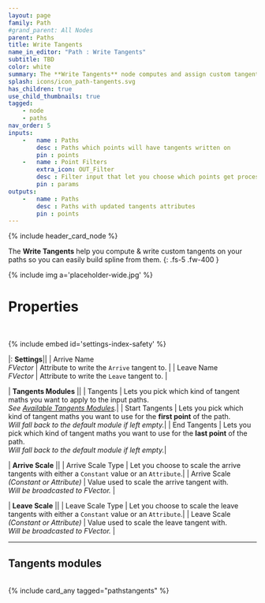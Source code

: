 ```yaml
---
layout: page
family: Path
#grand_parent: All Nodes
parent: Paths
title: Write Tangents
name_in_editor: "Path : Write Tangents"
subtitle: TBD
color: white
summary: The **Write Tangents** node computes and assign custom tangents to path points, with options for tangent math modules, scaling, and handling closed loops.
splash: icons/icon_path-tangents.svg
has_children: true
use_child_thumbnails: true
tagged: 
    - node
    - paths
nav_order: 5
inputs:
    -   name : Paths
        desc : Paths which points will have tangents written on
        pin : points
    -   name : Point Filters
        extra_icon: OUT_Filter
        desc : Filter input that let you choose which points get processed.
        pin : params
outputs:
    -   name : Paths
        desc : Paths with updated tangents attributes
        pin : points
---
```


{% include header_card_node %}

The **Write Tangents** help you compute & write custom tangents on your paths so you can easily build spline from them.
{: .fs-5 .fw-400 } 

{% include img a='placeholder-wide.jpg' %}

# Properties
<br>

{% include embed id='settings-index-safety' %}

|: **Settings**||
| Arrive Name<br>*FVector*           | Attribute to write the `Arrive` tangent to.  |
| Leave Name<br>*FVector*           | Attribute to write the `Leave` tangent to.  |

| **Tangents Modules**           ||
| Tangents           | Lets you pick which kind of tangent maths you want to apply to the input paths.<br>*See [Available Tangents Modules](#available-tangents-modules).*|
| Start Tangents           | Lets you pick which kind of tangent maths you want to use for the **first point** of the path.<br>*Will fall back to the default module if left empty.*|
| End Tangents           | Lets you pick which kind of tangent maths you want to use for the **last point** of the path.<br>*Will fall back to the default module if left empty.*|

| **Arrive Scale**           ||
| Arrive Scale Type           | Let you choose to scale the arrive tangents with either a `Constant` value or an `Attribute`.|
| Arrive Scale <br>*(Constant or Attribute)*          | Value used to scale the arrive tangent with.<br>*Will be broadcasted to FVector.* |

| **Leave Scale**           ||
| Leave Scale Type           | Let you choose to scale the leave tangents with either a `Constant` value or an `Attribute`.|
| Leave Scale <br>*(Constant or Attribute)*           | Value used to scale the leave tangent with.<br>*Will be broadcasted to FVector.* |

---
## Tangents modules
<br>
{% include card_any tagged="pathstangents" %}